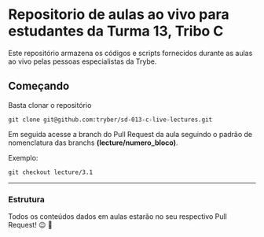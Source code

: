 # Repositorio de aulas ao vivo para estudantes da Turma 13, Tribo C

Este repositório armazena os códigos e scripts fornecidos durante as aulas ao vivo pelas pessoas especialistas da Trybe.

## Começando

Basta clonar o repositório

```
git clone git@github.com:tryber/sd-013-c-live-lectures.git
```

Em seguida acesse a branch do Pull Request da aula seguindo o padrão de nomenclatura das branchs **(lecture/numero_bloco)**.

Exemplo:
```
git checkout lecture/3.1
```

---

### Estrutura

Todos os conteúdos dados em aulas estarão no seu respectivo Pull Request! 😉 🚀
